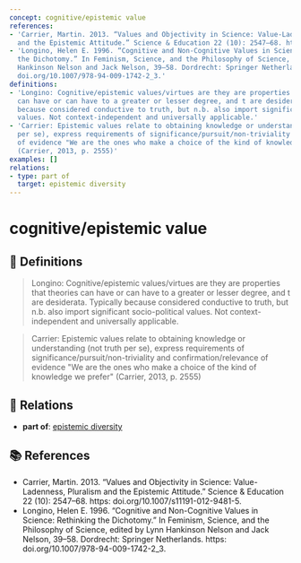 ```yaml
---
concept: cognitive/epistemic value
references:
- 'Carrier, Martin. 2013. “Values and Objectivity in Science: Value-Ladenness, Pluralism
  and the Epistemic Attitude.” Science & Education 22 (10): 2547–68. https: doi.org/10.1007/s11191-012-9481-5.'
- 'Longino, Helen E. 1996. “Cognitive and Non-Cognitive Values in Science: Rethinking
  the Dichotomy.” In Feminism, Science, and the Philosophy of Science, edited by Lynn
  Hankinson Nelson and Jack Nelson, 39–58. Dordrecht: Springer Netherlands. https:
  doi.org/10.1007/978-94-009-1742-2_3.'
definitions:
- 'Longino: Cognitive/epistemic values/virtues are they are properties that theories
  can have or can have to a greater or lesser degree, and t are desiderata. Typically
  because considered conductive to truth, but n.b. also import significant socio-political
  values. Not context-independent and universally applicable.'
- 'Carrier: Epistemic values relate to obtaining knowledge or understanding (not truth
  per se), express requirements of significance/pursuit/non-triviality and confirmation/relevance
  of evidence "We are the ones who make a choice of the kind of knowledge we prefer"
  (Carrier, 2013, p. 2555)'
examples: []
relations:
- type: part of
  target: epistemic diversity
---
```


# cognitive/epistemic value

## 📖 Definitions

> Longino: Cognitive/epistemic values/virtues are they are properties that theories can have or can have to a greater or lesser degree, and t are desiderata. Typically because considered conductive to truth, but n.b. also import significant socio-political values. Not context-independent and universally applicable.

> Carrier: Epistemic values relate to obtaining knowledge or understanding (not truth per se), express requirements of significance/pursuit/non-triviality and confirmation/relevance of evidence "We are the ones who make a choice of the kind of knowledge we prefer" (Carrier, 2013, p. 2555)

## 🔗 Relations

- **part of**: [epistemic diversity](./epistemic-diversity.md)

## 📚 References

- Carrier, Martin. 2013. “Values and Objectivity in Science: Value-Ladenness, Pluralism and the Epistemic Attitude.” Science & Education 22 (10): 2547–68. https: doi.org/10.1007/s11191-012-9481-5.
- Longino, Helen E. 1996. “Cognitive and Non-Cognitive Values in Science: Rethinking the Dichotomy.” In Feminism, Science, and the Philosophy of Science, edited by Lynn Hankinson Nelson and Jack Nelson, 39–58. Dordrecht: Springer Netherlands. https: doi.org/10.1007/978-94-009-1742-2_3.
